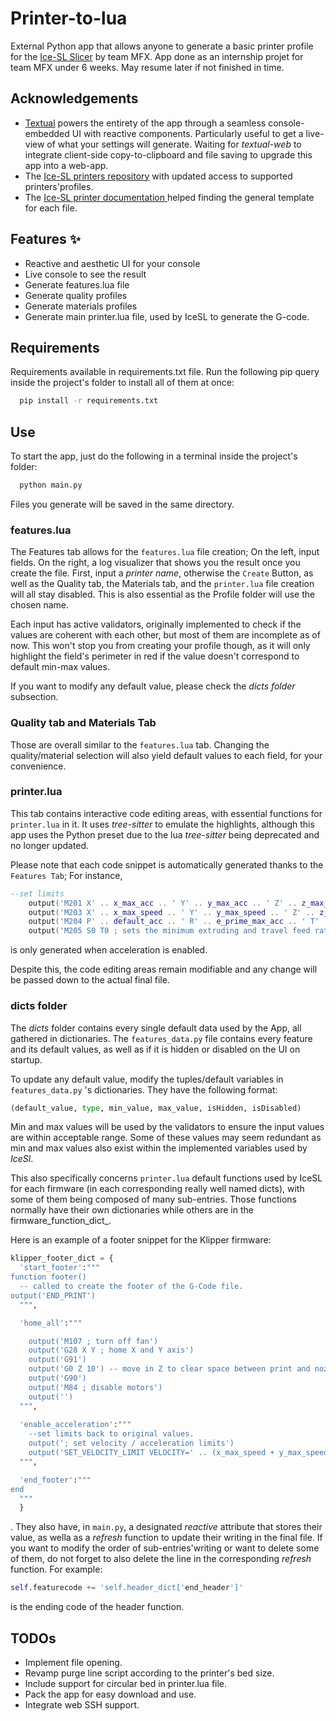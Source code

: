 
# Printer-to-lua

External Python app that allows anyone to generate a basic printer profile for the [Ice-SL Slicer](https://icesl.loria.fr/) by team MFX.
App done as an internship projet for team MFX under 6 weeks. May resume later if not finished in time.


## Acknowledgements

 - [Textual](https://textual.textualize.io/) powers the entirety of the app through a seamless console-embedded UI with reactive components. Particularly useful to get a live-view of what your settings will generate. Waiting for _textual-web_ to integrate client-side copy-to-clipboard and file saving to upgrade this app into a web-app.
 - The [Ice-SL printers repository](https://github.com/shapeforge/icesl-printers) with updated access to supported printers'profiles.
 - The [Ice-SL printer documentation ](https://gitlab.inria.fr/mfx/icesl-documentation/-/wikis/Printer-profile) helped finding the general template for each file.

## Features ✨

- Reactive and aesthetic UI for your console
- Live console to see the result
- Generate features.lua file
- Generate quality profiles
- Generate materials profiles
- Generate main printer.lua file, used by IceSL to generate the G-code.

## Requirements

Requirements available in requirements.txt file. Run the following pip query inside the project's folder to install all of them at once:

```bash
  pip install -r requirements.txt
```

## Use
To start the app, just do the following in a terminal inside the project's folder:
```bash
  python main.py
```
Files you generate will be saved in the same directory.

### features.lua
The Features tab allows for the `features.lua` file creation; On the left, input fields. On the right, a log visualizer that shows you the result once you create the file.
First, input a _printer name_, otherwise the `Create` Button, as well as the Quality tab, the Materials tab, and the `printer.lua` file creation will all stay disabled. This is also essential as the Profile folder will use the chosen name.

Each input has active validators, originally implemented to check if the values are coherent with each other, but most of them are incomplete as of now. This won't stop you from creating your profile though, as it will only highlight the field's perimeter in red if the value doesn't correspond to default min-max values.

If you want to modify any default value, please check the _dicts folder_ subsection.

### Quality tab and Materials Tab
Those are overall similar to the `features.lua` tab. Changing the quality/material selection will also yield default values to each field, for your convenience.

### printer.lua
This tab contains interactive code editing areas, with essential functions for `printer.lua` in it. It uses _tree-sitter_ to emulate the highlights, although this app uses the Python preset due to the lua _tree-sitter_ being deprecated and no longer updated.

Please note that each code snippet is automatically generated thanks to the `Features Tab`; For instance,
```lua
--set limits
    output('M201 X' .. x_max_acc .. ' Y' .. y_max_acc .. ' Z' .. z_max_acc .. ' E' .. e_max_acc .. ' ; sets maximum accelerations, mm/sec^2')
    output('M203 X' .. x_max_speed .. ' Y' .. y_max_speed .. ' Z' .. z_max_speed .. ' E' .. e_max_speed .. ' ; sets maximum feedrates, mm/sec')
    output('M204 P' .. default_acc .. ' R' .. e_prime_max_acc .. ' T' .. default_acc .. ' ; sets acceleration (P, T) and retract acceleration (R), mm/sec^2')
    output('M205 S0 T0 ; sets the minimum extruding and travel feed rate, mm/sec')
```
is only generated when acceleration is enabled.

Despite this, the code editing areas remain modifiable and any change will be passed down to the actual final file.

### dicts folder
The _dicts_ folder contains every single default data used by the App, all gathered in dictionaries. The `features_data.py` file contains every feature and its default values, as well as if it is hidden or disabled on the UI on startup.

To update any default value, modify the tuples/default variables in `features_data.py` 's dictionaries. They have the following format:
```python
(default_value, type, min_value, max_value, isHidden, isDisabled)
```
Min and max values will be used by the validators to ensure the input values are within acceptable range. Some of these values may seem redundant as min and max values also exist within the implemented variables used by _IceSl_.


This also specifically concerns `printer.lua` default functions used by IceSL for each firmware (in each corresponding really well named dicts), with some of them being composed of many sub-entries. Those functions normally have their own dictionaries while others are in the  firmware_function_dict_.

Here is an example of a footer snippet for the Klipper firmware:
```python
klipper_footer_dict = {
  'start_footer':"""
function footer()
  -- called to create the footer of the G-Code file.
output('END_PRINT')
  """,

  'home_all':"""

    output('M107 ; turn off fan')
    output('G28 X Y ; home X and Y axis')
    output('G91')
    output('G0 Z 10') -- move in Z to clear space between print and nozzle
    output('G90')
    output('M84 ; disable motors')
    output('')
  """,
    
  'enable_acceleration':"""
    --set limits back to original values.
    output('; set velocity / acceleration limits')
    output('SET_VELOCITY_LIMIT VELOCITY=' .. (x_max_speed + y_max_speed)/2 .. ' ACCEL=' .. (x_max_acc + y_max_acc)/2 .. ' ACCEL_TO_DECEL=' .. ((x_max_acc + y_max_acc)/2)/2 .. ' SQUARE_CORNER_VELOCITY=' .. round(jerk_to_scv(default_jerk),2) )
  """,

  'end_footer':"""
end
  """
  }
```
.
They also have, in `main.py`, a designated _reactive_ attribute that stores their value, as wella as a  _refresh_ function to update their writing in the final file. If you want to modify the order of sub-entries'writing or want to delete some of them, do not forget to also delete the line in the corresponding _refresh_ function. For example:
```python
self.featurecode += 'self.header_dict['end_header']'
```
is the ending code of the header function.


## TODOs
- Implement file opening.
- Revamp purge line script according to the printer's bed size.
- Include support for circular bed in printer.lua file.
- Pack the app for easy download and use.
- Integrate web SSH support.
